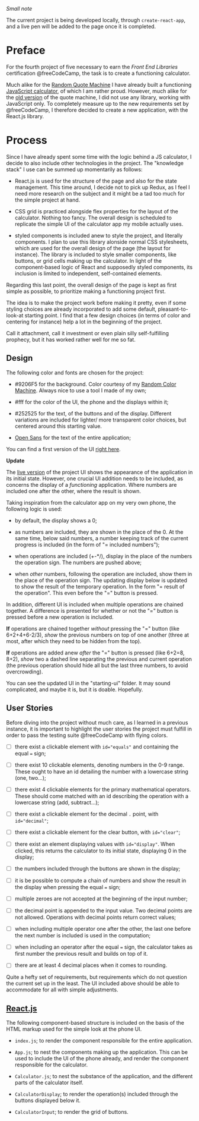 _Small note_

The current project is being developed locally, through `create-react-app`, and a live pen will be added to the page once it is completed.

# Preface 

For the fourth project of five necessary to earn the _Front End Libraries_ certification @freeCodeCamp, the task is to create a functioning calculator.

Much alike for the [Random Quote Machine](https://codepen.io/borntofrappe/pen/yqXOXG) I have already built a functioning [JavaScript calculator](https://codepen.io/borntofrappe/pen/zjNKYG), of which I am rather proud. However, much alike for the [old version](https://codepen.io/borntofrappe/pen/VQYmpJ) of the quote machine, I did not use any library, working with JavaScript only. To completely measure up to the new requirements set by @freeCodeCamp, I therefore decided to create a new application, with the React.js library.

# Process

Since I have already spent some time with the logic behind a JS calculator, I decide to also include other technologies in the project. The "knowledge stack" I use can be summed up momentarily as follows:

- React.js is used for the structure of the page and also for the state management. This time around, I decide not to pick up Redux, as I feel I need more research on the subject and it might be a tad too much for the simple project at hand.

- CSS grid is practiced alongside flex properties for the layout of the calculator. Nothing too fancy. The overall design is scheduled to replicate the simple UI of the calculator app my mobile actually uses.

- styled components is included anew to style the project, and literally components. I plan to use this library alonside normal CSS stylesheets, which are used for the overall design of the page (the layout for instance). The library is included to style smaller components, like buttons, or grid cells making up the calculator. In light of the component-based logic of React and supposedly styled components, its inclusion is limited to independent, self-contained elements.

Regarding this last point, the overall design of the page is kept as first simple as possible, to prioritize making a functioning project first. 

The idea is to make the project work before making it pretty, even if some styling choices are already incorporated to add some default, pleasant-to-look-at starting point. I find that a few design choices (in terms of color and centering for instance) help a lot in the beginning of the project.

Call it attachment, call it investment or even plain silly self-fulfilling prophecy, but it has worked rather well for me so fat.

## Design 

The following color and fonts are chosen for the project:

- #9206F5 for the background. Color courtesy of my [Random Color Machine](https://codepen.io/borntofrappe/pen/yqXOXG). Always nice to use a tool I made of my own;

- #fff for the color of the UI, the phone and the displays within it;

- #252525 for the text, of the buttons and of the display. Different variations are included for lighter/ more transparent color choices, but centered around this starting value.

- [Open Sans](https://fonts.google.com/specimen/Open+Sans) for the text of the entire application;

You can find a first version of the UI [right here](https://codepen.io/borntofrappe/pen/djzGWQ).

**Update**

The [live version](https://codepen.io/borntofrappe/pen/djzGWQ) of the project UI shows the appearance of the application in its initial state. However, one crucial UI addition needs to be included, as concerns the display of a _functioning_ application. Where numbers are included one after the other, where the result is shown.

Taking inspiration from the calculator app on my very own phone, the following logic is used:

- by default, the display shows a 0;

- as numbers are included, they are shown in the place of the 0. At the same time, below said numbers, a number keeping track of the current progress is included (in the form of "= included numbers");

- when operations are included (+-*/), display in the place of the numbers the operation sign. The numbers are pushed above;

- when _other_ numbers, following the operation are included, show them in the place of the operation sign. The updating display below is updated to show the result of the temporary operation. In the form "= result of the operation". This even before the "=" button is pressed.

In addition, different UI is included when multiple operations are chained together. A difference is presented for whether or not the "=" button is pressed before a new operation is included.

**If** operations are chained together _without_ pressing the "=" button (like 6+2+4+6-2/3), _show_ the previous numbers on top of one another (three at most, after which they need to be hidden from the top).

**If** operations are added anew _after_ the "=" button is pressed (like 6+2=8, 8+2), _show_ two a dashed line separating the previous and current operation (the previous operation should hide all but the last three numbers, to avoid overcrowding).

You can see the updated UI in the "starting-ui" folder. It may sound complicated, and maybe it is, but it is doable. Hopefully.

## User Stories 

Before diving into the project without much care, as I learned in a previous instance, it is important to highlight the user stories the project must fulfill in order to pass the testing suite @freeCodeCamp with flying colors.

- [ ] there exist a clickable element with `id="equals"` and containing the equal `=` sign;

- [ ] there exist 10 clickable elements, denoting numbers in the 0-9 range. These ought to have an id detailing the number with a lowercase string (one, two...);

- [ ] there exist 4 clickable elements for the primary mathematical operators. These should come matched with an id describing the operation with a lowercase string (add, subtract...);

- [ ] there exist a clickable element for the decimal `.` point, with `id="decimal"`;

- [ ] there exist a clickable element for the clear button, with `id="clear"`;

- [ ] there exist an element displaying values with `id="display"`. When clicked, this returns the calculator to its initial state, displaying 0 in the display; <!-- yay -->

- [ ] the numbers included through the buttons are shown in the display;

- [ ] it is be possible to compute a chain of numbers and show the result in the display when pressing the equal `=` sign;

- [ ] multiple zeroes are not accepted at the beginning of the input number;

- [ ] the decimal point is appended to the input value. Two decimal points are not allowed. Operations with decimal points return correct values;

- [ ] when including multiple operator one after the other, the last one before the next number is included is used in the computation;

- [ ] when including an operator after the equal `=` sign, the calculator takes as first number the previous result and builds on top of it.

- [ ] there are at least 4 decimal places when it comes to rounding.

Quite a hefty set of requirements, but requirements which do not question the current set up in the least. The UI included above should be able to accommodate for all with simple adjustments.

## [React.js](https://reactjs.org/)

The following component-based structure is included on the basis of the HTML markup used for the simple look at the phone UI.

- `index.js`; to render the component responsible for the entire application.

- `App.js`; to nest the components making up the application. This can be used to include the UI of the phone already, and render the component responsible for the calculator.

- `Calculator.js`; to nest the substance of the application, and the different parts of the calculator itself.

- `CalculatorDisplay`; to render the operation(s) included through the buttons displayed below it.

- `CalculatorInput`; to render the grid of buttons.

<!--
TODO: include notes on styled components once you have used the library with the React structure set up

## [Styled Components](https://www.styled-components.com/)

**Install** 

Styled components can be easily included in the environment set up with `create-react-app` by running the following command in the root folder:

```code
npm i styled-components
```

In the package.json it should be possible to find the connected package included.

**Style**
-->
